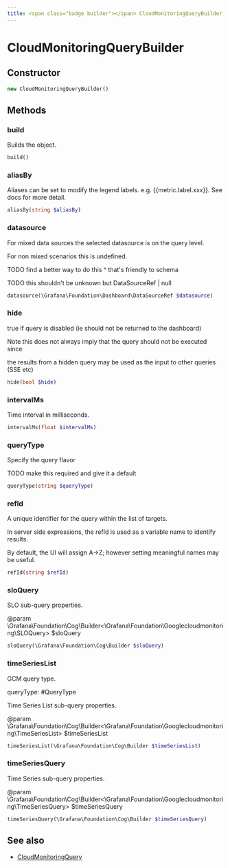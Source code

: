 ```yaml
---
title: <span class="badge builder"></span> CloudMonitoringQueryBuilder
---
```

# <span class="badge builder"></span> CloudMonitoringQueryBuilder

## Constructor

```php
new CloudMonitoringQueryBuilder()
```
## Methods

### <span class="badge object-method"></span> build

Builds the object.

```php
build()
```

### <span class="badge object-method"></span> aliasBy

Aliases can be set to modify the legend labels. e.g. {{metric.label.xxx}}. See docs for more detail.

```php
aliasBy(string $aliasBy)
```

### <span class="badge object-method"></span> datasource

For mixed data sources the selected datasource is on the query level.

For non mixed scenarios this is undefined.

TODO find a better way to do this ^ that's friendly to schema

TODO this shouldn't be unknown but DataSourceRef | null

```php
datasource(\Grafana\Foundation\Dashboard\DataSourceRef $datasource)
```

### <span class="badge object-method"></span> hide

true if query is disabled (ie should not be returned to the dashboard)

Note this does not always imply that the query should not be executed since

the results from a hidden query may be used as the input to other queries (SSE etc)

```php
hide(bool $hide)
```

### <span class="badge object-method"></span> intervalMs

Time interval in milliseconds.

```php
intervalMs(float $intervalMs)
```

### <span class="badge object-method"></span> queryType

Specify the query flavor

TODO make this required and give it a default

```php
queryType(string $queryType)
```

### <span class="badge object-method"></span> refId

A unique identifier for the query within the list of targets.

In server side expressions, the refId is used as a variable name to identify results.

By default, the UI will assign A->Z; however setting meaningful names may be useful.

```php
refId(string $refId)
```

### <span class="badge object-method"></span> sloQuery

SLO sub-query properties.

@param \Grafana\Foundation\Cog\Builder<\Grafana\Foundation\Googlecloudmonitoring\SLOQuery> $sloQuery

```php
sloQuery(\Grafana\Foundation\Cog\Builder $sloQuery)
```

### <span class="badge object-method"></span> timeSeriesList

GCM query type.

queryType: #QueryType

Time Series List sub-query properties.

@param \Grafana\Foundation\Cog\Builder<\Grafana\Foundation\Googlecloudmonitoring\TimeSeriesList> $timeSeriesList

```php
timeSeriesList(\Grafana\Foundation\Cog\Builder $timeSeriesList)
```

### <span class="badge object-method"></span> timeSeriesQuery

Time Series sub-query properties.

@param \Grafana\Foundation\Cog\Builder<\Grafana\Foundation\Googlecloudmonitoring\TimeSeriesQuery> $timeSeriesQuery

```php
timeSeriesQuery(\Grafana\Foundation\Cog\Builder $timeSeriesQuery)
```

## See also

 * <span class="badge object-type-class"></span> [CloudMonitoringQuery](./object-CloudMonitoringQuery.md)

